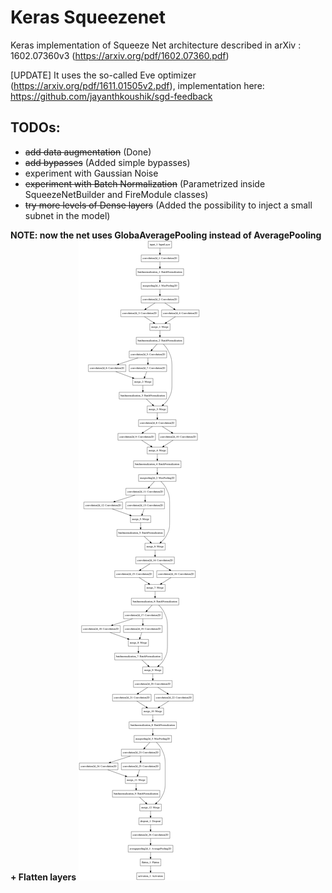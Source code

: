# Keras Squeezenet
Keras implementation of Squeeze Net architecture described in arXiv : 1602.07360v3 (https://arxiv.org/pdf/1602.07360.pdf)

[UPDATE] It uses the so-called Eve optimizer (https://arxiv.org/pdf/1611.01505v2.pdf), implementation here: https://github.com/jayanthkoushik/sgd-feedback

## TODOs:
* ~~add data augmentation~~ (Done)
* ~~add bypasses~~ (Added simple bypasses)
* experiment with Gaussian Noise
* ~~experiment with Batch Normalization~~ (Parametrized inside SqueezeNetBuilder and FireModule classes)
* ~~try more levels of Dense layers~~ (Added the possibility to inject a small subnet in the model)

**NOTE: now the net uses GlobaAveragePooling instead of AveragePooling + Flatten layers**
![Model's Graph (using bypasses)](/model.png)
